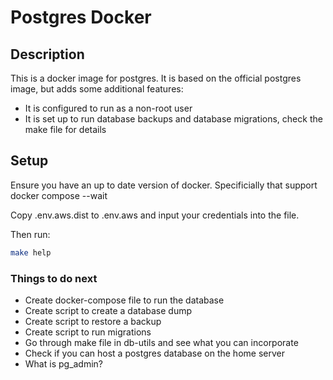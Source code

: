 # Postgres Docker

## Description

This is a docker image for postgres. It is based on the official postgres image, but adds some additional features:

* It is configured to run as a non-root user
* It is set up to run database backups and database migrations, check the make file for details

## Setup

Ensure you have an up to date version of docker. Specificially that support docker compose --wait

Copy .env.aws.dist to .env.aws and input your credentials into the file.

Then run:

```bash
make help
```


### Things to do next

* Create docker-compose file to run the database
* Create script to create a database dump
* Create script to restore a backup
* Create script to run migrations
* Go through make file in db-utils and see what you can incorporate
* Check if you can host a postgres database on the home server
* What is pg_admin?